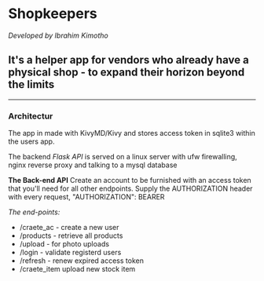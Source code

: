 # Shopkeepers

*Developed by Ibrahim Kimotho*

## It's a helper app for vendors who already have a physical shop - to expand their horizon beyond the limits

_____
### Architectur
The app in made with KivyMD/Kivy and stores access token in sqlite3 within the users app.

The backend *Flask API* is served on a linux server with ufw firewalling, nginx reverse proxy and talking to a mysql database

**The Back-end API**
Create an account to be furnished with an access token that you'll need for all other endpoints.
Supply the AUTHORIZATION header with every request, "AUTHORIZATION": BEARER <acces-token>

*The end-points:*
- /craete_ac - create a new user
- /products - retrieve all products
- /upload - for photo uploads
- /login - validate registerd users
- /refresh - renew expired access token
- /craete_item upload new stock item
